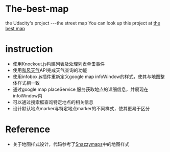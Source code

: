 # The-best-map
the Udacity's project ---the street map
You can look up this project at [the best map](https://moonliujk.github.io/the-street-map/)
# instruction
- 使用Knockout.js构建列表及处理列表单击事件
- 使用[和风天气](http://www.heweather.com/)API完成天气查询的功能
- 使用infobox.js插件重新定义google map infoWindow的样式，使其与地图整体样式相一致
- 通过google map placeService 服务获取地点的详细信息，并展现在infoWindow内
- 可以通过搜索框查询特定地点的相关信息
- 设计默认地点marker与特定地点marker的不同样式，使其更易于区分
# Reference
- 关于地图样式设计，代码参考了[Snazzymaps](https://snazzymaps.com/)中的地图样式
